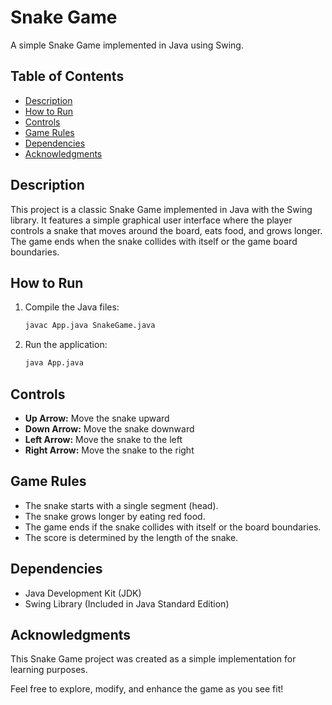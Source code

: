 # Snake Game

A simple Snake Game implemented in Java using Swing.

## Table of Contents

- [Description](#description)
- [How to Run](#how-to-run)
- [Controls](#controls)
- [Game Rules](#game-rules)
- [Dependencies](#dependencies)
- [Acknowledgments](#acknowledgments)

## Description

This project is a classic Snake Game implemented in Java with the Swing library. It features a simple graphical user interface where the player controls a snake that moves around the board, eats food, and grows longer. The game ends when the snake collides with itself or the game board boundaries.

## How to Run

1. Compile the Java files:

   ```bash
   javac App.java SnakeGame.java
   ```

2. Run the application:

   ```bash
   java App.java
   ```

## Controls

- **Up Arrow:** Move the snake upward
- **Down Arrow:** Move the snake downward
- **Left Arrow:** Move the snake to the left
- **Right Arrow:** Move the snake to the right

## Game Rules

- The snake starts with a single segment (head).
- The snake grows longer by eating red food.
- The game ends if the snake collides with itself or the board boundaries.
- The score is determined by the length of the snake.

## Dependencies

- Java Development Kit (JDK)
- Swing Library (Included in Java Standard Edition)

## Acknowledgments

This Snake Game project was created as a simple implementation for learning purposes.

Feel free to explore, modify, and enhance the game as you see fit!

